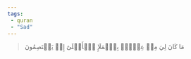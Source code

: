 ```yaml
---
tags: 
 - quran 
 - "Sad"
---
```


> مَا كَانَ لِيَ مِنۡ عِلۡمِۭ بِٱلۡمَلَإِ ٱلۡأَعۡلَىٰٓ إِذۡ يَخۡتَصِمُونَ
